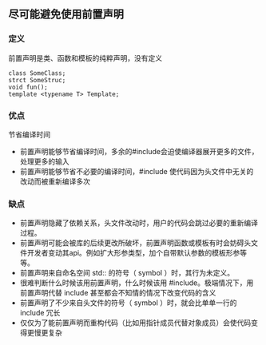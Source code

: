 ## 尽可能避免使用前置声明
### 定义
前置声明是类、函数和模板的纯粹声明，没有定义
```
class SomeClass;
strct SomeStruc;
void fun();
template <typename T> Template;
```
### 优点
节省编译时间
+ 前置声明能够节省编译时间，多余的#include会迫使编译器展开更多的文件，处理更多的输入
+ 前置声明能够节省不必要的编译时间，#include 使代码因为头文件中无关的改动而被重新编译多次

### 缺点
+ 前置声明隐藏了依赖关系，头文件改动时，用户的代码会跳过必要的重新编译过程。
+ 前置声明可能会被库的后续更改所破坏，前置声明函数或模板有时会妨碍头文件开发者变动其api。例如扩大形参类型，加个自带默认参数的模板形参等等。
+ 前置声明来自命名空间 std:: 的符号（ symbol ）时，其行为未定义。
+ 很难判断什么时候该用前置声明，什么时候该用 #include。极端情况下，用前置声明代替 include 甚至都会不知情的情况下改变代码的含义
+ 前置声明了不少来自头文件的符号（ symbol ）时，就会比单单一行的 include 冗长
+ 仅仅为了能前置声明而重构代码（比如用指针成员代替对象成员）会使代码变得更慢更复杂
